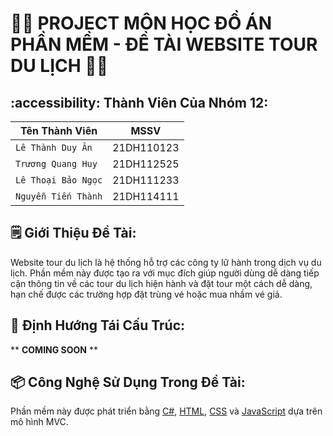 # :technologist: **PROJECT MÔN HỌC ĐỒ ÁN PHẦN MỀM - ĐỀ TÀI WEBSITE TOUR DU LỊCH** :woman_technologist:
## :accessibility: Thành Viên Của Nhóm 12:
| **Tên Thành Viên** | **MSSV** |
| --- | --- |
| `Lê Thành Duy Ân` | 21DH110123 |
| `Trương Quang Huy` | 21DH112525 |
| `Lê Thoại Bảo Ngọc` | 21DH111233 |
| `Nguyễn Tiến Thành` | 21DH114111 |

## :spiral_notepad: Giới Thiệu Đề Tài:
Website tour du lịch là hệ thống hỗ trợ các công ty lữ hành trong dịch vụ du lịch. Phần mềm này được tạo ra với mục đích giúp người dùng dễ dàng tiếp cận thông tin về các tour du lịch hiện hành và đặt tour một cách dễ dàng, hạn chế được các trường hợp đặt trùng vé hoặc mua nhầm vé giả.
<br>

## :wrench: Định Hướng Tái Cấu Trúc:
** **COMING SOON** **

## :package: Công Nghệ Sử Dụng Trong Đề Tài:
  Phần mềm này được phát triển bằng [C#](https://vi.wikipedia.org/wiki/C_Sharp_(ng%C3%B4n_ng%E1%BB%AF_l%E1%BA%ADp_tr%C3%ACnh)), [HTML](https://vi.wikipedia.org/wiki/HTML), [CSS](https://vi.wikipedia.org/wiki/CSS) và [JavaScript](https://vi.wikipedia.org/wiki/JavaScript) dựa trên mô hình MVC.
